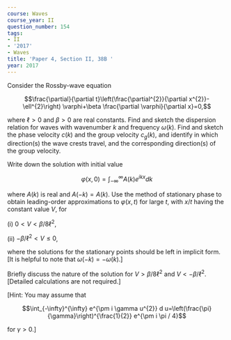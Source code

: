 ```yaml
---
course: Waves
course_year: II
question_number: 154
tags:
- II
- '2017'
- Waves
title: 'Paper 4, Section II, 38B '
year: 2017
---
```




Consider the Rossby-wave equation

$$\frac{\partial}{\partial t}\left(\frac{\partial^{2}}{\partial x^{2}}-\ell^{2}\right) \varphi+\beta \frac{\partial \varphi}{\partial x}=0,$$

where $\ell>0$ and $\beta>0$ are real constants. Find and sketch the dispersion relation for waves with wavenumber $k$ and frequency $\omega(k)$. Find and sketch the phase velocity $c(k)$ and the group velocity $c_{g}(k)$, and identify in which direction(s) the wave crests travel, and the corresponding direction(s) of the group velocity.

Write down the solution with initial value

$$\varphi(x, 0)=\int_{-\infty}^{\infty} A(k) e^{i k x} d k$$

where $A(k)$ is real and $A(-k)=A(k)$. Use the method of stationary phase to obtain leading-order approximations to $\varphi(x, t)$ for large $t$, with $x / t$ having the constant value $V$, for

(i) $0<V<\beta / 8 \ell^{2}$,

(ii) $-\beta / \ell^{2}<V \leqslant 0$,

where the solutions for the stationary points should be left in implicit form. [It is helpful to note that $\omega(-k)=-\omega(k)$.]

Briefly discuss the nature of the solution for $V>\beta / 8 \ell^{2}$ and $V<-\beta / \ell^{2}$. [Detailed calculations are not required.]

[Hint: You may assume that

$$\int_{-\infty}^{\infty} e^{\pm i \gamma u^{2}} d u=\left(\frac{\pi}{\gamma}\right)^{\frac{1}{2}} e^{\pm i \pi / 4}$$

for $\gamma>0 .]$